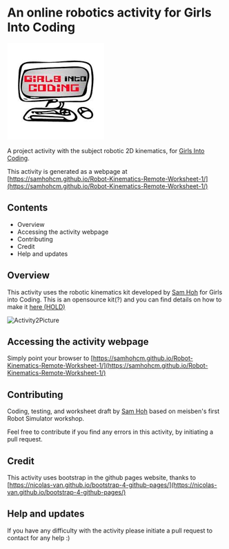 # An online robotics activity for Girls Into Coding

[![logoPicture](images/girlsIntoCodingLogo.jpg)](https://www.girlsintocoding.com/)

A project activity with the subject robotic 2D kinematics, for [Girls Into Coding](https://www.girlsintocoding.com/).

This activity is generated as a webpage at [https://samhohcm.github.io/Robot-Kinematics-Remote-Worksheet-1/](https://samhohcm.github.io/Robot-Kinematics-Remote-Worksheet-1/)

## Contents

- Overview
- Accessing the activity webpage
- Contributing
- Credit
- Help and updates

## Overview

This activity uses the robotic kinematics kit developed by [Sam Hoh](https://github.com/samhohcm) for Girls into Coding. This is an opensource kit(?) and you can find details on how to make it [here (HOLD)]("")

![Activity2Picture](images/assembly1/img31.png)

## Accessing the activity webpage

Simply point your browser to [https://samhohcm.github.io/Robot-Kinematics-Remote-Worksheet-1/](https://samhohcm.github.io/Robot-Kinematics-Remote-Worksheet-1/)

## Contributing

Coding, testing, and worksheet draft by [Sam Hoh](https://github.com/samhohcm) based on meisben's first Robot Simulator workshop.

Feel free to contribute if you find any errors in this activity, by initiating a pull request.

## Credit

This activity uses bootstrap in the github pages website, thanks to [https://nicolas-van.github.io/bootstrap-4-github-pages/](https://nicolas-van.github.io/bootstrap-4-github-pages/)

## Help and updates

If you have any difficulty with the activity please initiate a pull request to contact for any help :)
